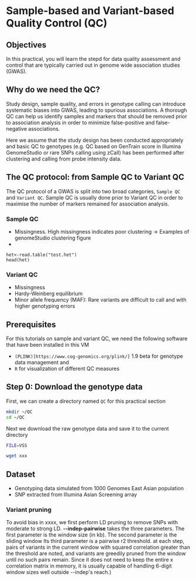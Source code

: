 # Sample-based and Variant-based Quality Control (QC)

## Objectives
In this practical, you will learn the stepd for data quality assessment and control that are typically carried out in genome wide association studies (GWAS).

## Why do we need the QC?
Study design, sample quality, and errors in genotype calling can introduce systematic biases into GWAS, leading to spurious associations. A thorough QC can help us identify samples and markers that should be removed prior to association analysis in order to minimize false-positive and false-negative associations.

Here we assume that the study design has been conducted appropriately and basic QC to genotypes (e.g. QC based on GenTrain score in Illumina GenomeStudio or rare SNPs calling using zCall) has been performed after clustering and calling from probe intensity data. 

## The QC protocol: from Sample QC to Variant QC 
The QC protocol of a GWAS is split into two broad categories, `Sample QC` and `Variant QC`. Sample QC is usually done prior to Variant QC in order to maximise the number of markers remained for association analysis.

### Sample QC
- Missingness. High missingness indicates poor clustering -> Examples of genomeStudio clustering figure
- 
```{r}
het<-read.table("test.het")
head(het)
```

### Variant QC
- Missingness
- Hardy-Weinberg equilibrium
- Minor allele frequency (MAF): Rare variants are difficult to call and with higher genotyping errors

## Prerequisites
For this tutorials on sample and variant QC, we need the following software that have been installed in this VM
- `(PLINK)[https://www.cog-genomics.org/plink/]` 1.9 beta for genotype data management and 
- `R` for visualization of different QC measures

## Step 0: Download the genotype data
First, we can create a directory named `QC` for this practical section

```bash
mkdir ~/QC
cd ~/QC
```

Next we download the raw genotype data and save it to the current directory
```bash
FILE=VSS

wget xxx
```

## Dataset
- Genotyping data simulated from 1000 Genomes East Asian population
- SNP extracted from Illumina Asian Screening array


### Variant pruning
To avoid bias in xxxx, we first perform LD pruning to remove SNPs with moderate to strong LD.
**--indep-pairwise** takes the three parameters. The first parameter is the window size (in kb). The second parameter is the sliding window Its third parameter is a pairwise r2 threshold. at each step, pairs of variants in the current window with squared correlation greater than the threshold are noted, and variants are greedily pruned from the window until no such pairs remain. Since it does not need to keep the entire <window size> x <window size> correlation matrix in memory, it is usually capable of handling 6-digit window sizes well outside --indep's reach.)
<!--- SNP and sample QC/ Array QC
-->
